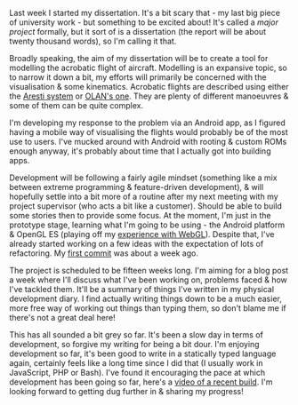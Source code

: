 Last week I started my dissertation. It's a bit scary that - my last big piece of university work - but something to be excited about! It's called a *major project* formally, but it sort of is a dissertation (the report will be about twenty thousand words), so I'm calling it that.

Broadly speaking, the aim of my dissertation will be to create a tool for modelling the acrobatic flight of aircraft. Modelling is an expansive topic, so to narrow it down a bit, my efforts will primarily be concerned with the visualisation & some kinematics. Acrobatic flights are described using either the [Aresti system](https://en.wikipedia.org/wiki/Aresti_Catalog) or [OLAN's one](http://www.openaero.net/language.html). They are plenty of different manoeuvres & some of them can be quite complex.

I'm developing my response to the problem via an Android app, as I figured having a mobile way of visualising the flights would probably be of the most use to users. I've mucked around with Android with rooting & custom ROMs enough anyway, it's probably about time that I actually got into building apps. 

Development will be following a fairly agile mindset (something like a mix between extreme programming & feature-driven development), & will hopefully settle into a bit more of a routine after my next meeting with my project supervisor (who acts a bit like a customer). Should be able to build some stories then to provide some focus. At the moment, I'm just in the prototype stage, learning what I'm going to be using - the Android platform & OpenGL ES (playing off my [experience with WebGL](https://github.com/GideonPARANOID/planets)). Despite that, I've already started working on a few ideas with the expectation of lots of refactoring. My [first commit](https://github.com/GideonPARANOID/mmp) was about a week ago.

The project is scheduled to be fifteen weeks long. I'm aiming for a blog post a week where I'll discuss what I've been working on, problems faced & how I've tackled them. It'll be a summary of things I've written in my physical development diary. I find actually writing things down to be a much easier, more free way of working out things than typing them, so don't blame me if there's not a great deal here!

This has all sounded a bit grey so far. It's been a slow day in terms of development, so forgive my writing for being a bit dour. I'm enjoying development so far, it's been good to write in a statically typed language again, certainly feels like a long time since I did that (I usually work in JavaScript, PHP or Bash). I've found it encouraging the pace at which development has been going so far, here's a [video of a recent build](https://www.youtube.com/watch?v=22nCymgtDWk). I'm looking forward to getting dug further in & sharing my progress!
